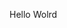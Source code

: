 Hello Wolrd



















































































































































































































































































































































































































































































































































































































































































































































































































































































































































































































































































































































































































































































































































































































































































































































































































































































































































































































































































































































































































































































































































































































































































































































































































































































































































































































































































































































































































































































































































































































































































































































































